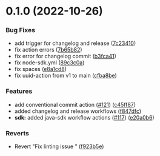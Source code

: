 # 0.1.0 (2022-10-26)


### Bug Fixes

* add trigger for changelog and release ([7c23410](https://github.com/whispir/openapi/commit/7c23410502f176407ddfe116dcc30e89b20bd33b))
* fix action errors ([7b65b82](https://github.com/whispir/openapi/commit/7b65b821960ff61ecf058378143f65be9babc37a))
* fix error for changelog commit ([b3fca41](https://github.com/whispir/openapi/commit/b3fca416d1152f5b16617ce0749ccf7bf4acfd64))
* fix node-sdk.yml ([89c3c0a](https://github.com/whispir/openapi/commit/89c3c0a55a230f0fd98c1958c172671ef804f91a))
* fix spaces ([e8a1cd8](https://github.com/whispir/openapi/commit/e8a1cd854c6cbc80ace4a74acee66bb3c14bd6be))
* fix uuid-action from v1 to main ([cfba8be](https://github.com/whispir/openapi/commit/cfba8be3c4a6a9a17da8a87e7e7abfb58d09711f))


### Features

* add conventional commit action ([#121](https://github.com/whispir/openapi/issues/121)) ([c45ff87](https://github.com/whispir/openapi/commit/c45ff877b4b925ec9beef034898d5977f29c6a6c))
* added changelog and release workflows ([f847dfc](https://github.com/whispir/openapi/commit/f847dfc9f11981d729e21808798be7a4262881ac))
* **sdk:** added java-sdk workflow actions ([#117](https://github.com/whispir/openapi/issues/117)) ([e20a0b6](https://github.com/whispir/openapi/commit/e20a0b68eda8d156c5e3a4f08e4a3d216e34bd1f))


### Reverts

* Revert "Fix linting issue " ([f923b5e](https://github.com/whispir/openapi/commit/f923b5ea442efbe8383d9cc8e48438a4a546bd65))



